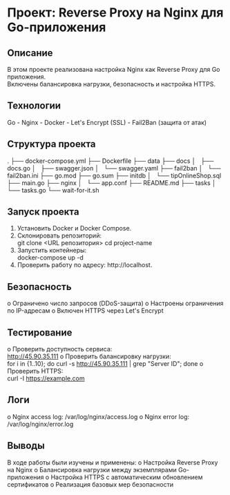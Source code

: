 # Проект: Reverse Proxy на Nginx для Go-приложения 
## Описание 
В этом проекте реализована настройка Nginx как Reverse Proxy для Go
приложения.  
Включены балансировка нагрузки, безопасность и настройка HTTPS. 
## Технологии
Go - Nginx - Docker - Let's Encrypt (SSL) - Fail2Ban (защита от атак)      
## Структура проекта 
.
├── docker-compose.yml
├── Dockerfile
├── data
├── docs
│   ├── docs.go
│   ├── swagger.json
│   └── swagger.yaml
├── fail2ban
│   └── fail2ban.ini
├── go.mod
├── go.sum
├── initdb
│   └── tipOnlineShop.sql
├── main.go
├── nginx
│   └── app.conf
├── README.md
├── tasks
│   └── tasks.go
└── wait-for-it.sh
## Запуск проекта 
1. Установить Docker и Docker Compose. 
2. Склонировать репозиторий:  
git clone <URL репозитория> 
cd project-name 
3. Запустить контейнеры:  
docker-compose up -d 
4. Проверить работу по адресу: http://localhost. 
## Безопасность 
o Ограничено число запросов (DDoS-защита) 
o Настроены ограничения по IP-адресам 
o Включен HTTPS через Let's Encrypt 
## Тестирование 
o Проверить доступность сервиса:  
http://45.90.35.111 
o Проверить балансировку нагрузки:  
for i in {1..10}; do curl -s http://45.90.35.111 | grep "Server ID"; done 
o Проверить HTTPS:  
curl -I https://example.com 
## Логи 
o Nginx access log: /var/log/nginx/access.log 
o Nginx error log: /var/log/nginx/error.log 
## Выводы 
В ходе работы были изучены и применены: 
o Настройка Reverse Proxy на Nginx 
o Балансировка нагрузки между экземплярами Go-приложения 
o Настройка HTTPS с автоматическим обновлением сертификатов 
o Реализация базовых мер безопасности 